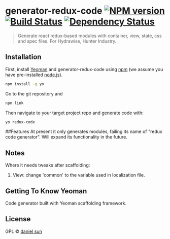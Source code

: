 # generator-redux-code [![NPM version][npm-image]][npm-url] [![Build Status][travis-image]][travis-url] [![Dependency Status][daviddm-image]][daviddm-url]
> Generate react redux-based modules with container, view, state, css and spec files. For Hydrawise, Hunter Industry.

## Installation

First, install [Yeoman](http://yeoman.io) and generator-redux-code using [npm](https://www.npmjs.com/) (we assume you have pre-installed [node.js](https://nodejs.org/)).

```bash
npm install -g yo
```
Go to the git repository and 
```bash
npm link
```
Then navigate to your target project repo and generate code with:

```bash
yo redux-code
```

##Features
At present it only generates modules, failing its name of "redux code generator". Will expand its functionality in the future.

## Notes
Where it needs tweaks after scaffolding:
1. View: change 'common' to the variable used in localization file.
## Getting To Know Yeoman
Code generator built with Yeoman scaffolding framework.

## License

GPL © [daniel sun]()


[npm-image]: https://badge.fury.io/js/generator-redux-code.svg
[npm-url]: https://npmjs.org/package/generator-redux-code
[travis-image]: https://travis-ci.org//generator-redux-code.svg?branch=master
[travis-url]: https://travis-ci.org//generator-redux-code
[daviddm-image]: https://david-dm.org//generator-redux-code.svg?theme=shields.io
[daviddm-url]: https://david-dm.org//generator-redux-code
